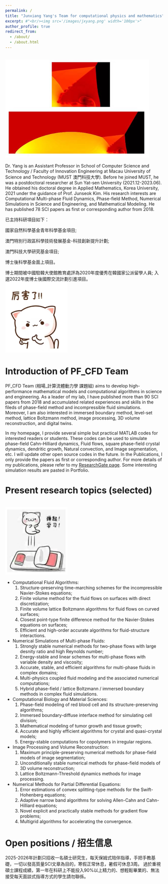```yaml
---
permalink: /
title: "Junxiang Yang's Team for computational physics and mathematics"
excerpt: #"<br/><img src='/images/jxyang.png' width='100px'>"
author_profile: true
redirect_from: 
  - /about/
  - /about.html
---
```

<br/><img src='/images/jibobo.png' width='460px'>

Dr. Yang is an Assistant Professor in School of Computer Science and Technology / Faculty of Innovation Engineering at Macau University of Science and Technology (MUST 澳門科技大學). Before he joined MUST, he was a postdoctoral researcher at Sun Yat-sen University (2021.12-2023.06). He obtained his doctoral degree in Applied Mathematics, Korea University, 2021 under the guidance of Prof. Junseok Kim. His research interests are Computational Multi-phase Fluid Dynamics, Phase-field Method, Numerical Simulations in Science and Engineering, and Mathematical Modeling. He has published 78 SCI papers as first or corresponding author from 2018.  

已主持科研項目如下：

國家自然科學基金青年科學基金項目;

澳門特別行政區科學技術發展基金-科技創新提升計劃;

澳門科技大學研究基金項目;

博士後科學基金面上項目。

博士期間被中國駐韓大使館教育處評為2020年度優秀在韓國家公派留學人員; 入選2022年度博士後國際交流計劃引進項目。
<br/><img src='/images/lihai.png' width='200px'>

Introduction of PF_CFD Team
======
PF_CFD Team (相場_計算流體動力學 課題組) aims to develop high-performance mathematical models and computational algorithms in science and engineering. As a leader of my lab, I have published more than 90 SCI papers from 2018 and accumulated related experiences and skills in the fileds of phase-field method and incompressible fluid simulations. Moreover, I am also interested in immersed boundary method, level-set method, lattice Boltzmann method, image processing, 3D volume reconstruction, and digital twins. 

In my homepage, I provide several simple but practical MATLAB codes for interested readers or students. These codes can be used to simulate phase-field Cahn-Hilliard dynamics, Fluid flows, square phase-field crystal dynamics, dendritic growth, Natural convection, and Image segmentation, etc. I will update other open source codes in the future. In the Publications, I only provide the papers as first or corresponding author. For more details of my publications, please refer to my [ResearchGate page](https://www.researchgate.net/profile/Junxiang-Yang-2). Some interesting simulation results are pasted in Portfolio. 

Present research topics (selected)
======
<br/><img src='/images/xuexi.png' width='200px'>

* Computational Fluid Algorithms:
  1. Structure-preserving time-marching schemes for the incompressible Navier-Stokes equations;
  2. Finite volume method for the fluid flows on surfaces with direct discretization;
  3. Finite volume lattice Boltzmann algorithms for fluid flows on curved surfaces;
  4. Closest point-type finite difference method for the Navier-Stokes equations on surfaces;
  5. Efficient and high-order accurate algorithms for fluid-structure interactions.
* Numerical Simulations of Multi-phase Fluids:
  1. Strongly stable numerical methods for two-phase flows with large desnity ratio and high Reynolds number;
  2. Energy-stable and linear schemes for multi-phase flows with variable density and viscosity;
  3. Accurate, stable, and efficient algorithms for multi-phase fluids in complex domains;
  4. Multi-physics coupled fluid modeling and the associated numerical computations;
  5. Hybrid phase-field / lattice Boltzmann / immersed boundary methods in complex fluid simulations.
* Computational Biology and Material Sciences:
  1. Phase-field modeling of red blood cell and its structure-preserving algorithms;
  2. Immersed boundary-diffuse interface method for simulating cell division;
  3. Mathematical modeling of tumor growth and tissue growth;
  4. Accurate and highly efficient algorithms for crystal and quasi-crystal models;
  5. Energy-stable computations for copolymers in irregular regions.
* Image Processing and Volume Reconstruction:
  1. Maximum principle-preserving numerical methods for phase-field models of image segmentation;
  2. Unconditionally stable numerical methods for phase-field models of 3D volume reconstruction;
  3. Lattice Boltzmann-Threshold dynamics methods for image processing.
* Numerical Methods for Partial Differential Equations:
  1. Error estimations of convex splitting-type methods for the Swift-Hohenberg equations;
  2. Adaptive narrow band algorithms for solving Allen-Cahn and Cahn-Hilliard equations;
  3. Novel explicit and practically stable methods for gradient flow problems;
  4. Multigrid algorithms for accelerating the convergence.

Open positions / 招生信息
======

2025-2026年計劃只招收一名碩士研究生，每天保姆式陪伴指導，手把手教基礎，一切以發高質量SCI文章為目的，寒假正常休息，暑假可休息3周。
過於重視碩士課程成績，第一年在科研上不能投入90%以上精力的、想輕鬆畢業的、無法接受每天面談式指導方式的學生請勿聯係。


